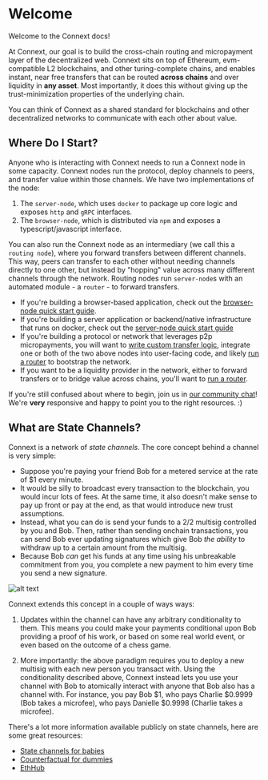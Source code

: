 # Welcome

Welcome to the Connext docs!

At Connext, our goal is to build the cross-chain routing and micropayment layer of the decentralized web. Connext sits on top of Ethereum, evm-compatible L2 blockchains, and other turing-complete chains, and enables instant, near free transfers that can be routed **across chains** and over liquidity in **any asset**. Most importantly, it does this without giving up the trust-minimization properties of the underlying chain.

You can think of Connext as a shared standard for blockchains and other decentralized networks to communicate with each other about value.

## Where Do I Start?

Anyone who is interacting with Connext needs to run a Connext node in some capacity. Connext nodes run the protocol, deploy channels to peers, and transfer value within those channels. We have two implementations of the node:

1. The `server-node`, which uses `docker` to package up core logic and exposes `http` and `gRPC` interfaces.
2. The `browser-node`, which is distributed via `npm` and exposes a typescript/javascript interface.

You can also run the Connext node as an intermediary (we call this a `routing node`), where you forward transfers between different channels. This way, peers can transfer to each other without needing channels directly to one other, but instead by "hopping" value across many different channels through the network. Routing nodes run `server-node`s with an automated module - a `router` - to forward transfers.

- If you're building a browser-based application, check out the [browser-node quick start guide](./quickStart/browserNode.md).
- If you're building a server application or backend/native infrastructure that runs on docker, check out the [server-node quick start guide](./quickStart/serverNode.md)
- If you're building a protocol or network that leverages p2p micropayments, you will want to [write custom transfer logic](./node/transfers.md/#custom-transfer-logic), integrate one or both of the two above nodes into user-facing code, and likely [run a router](./router/configure.md) to bootstrap the network.
- If you want to be a liquidity provider in the network, either to forward transfers or to bridge value across chains, you'll want to [run a router](./router/configure.md).

If you're still confused about where to begin, join us in [our community chat](https://discord.gg/R7yZNmb)! We're **very** responsive and happy to point you to the right resources. :)

## What are State Channels?

Connext is a network of _state channels_. The core concept behind a channel is very simple:

- Suppose you're paying your friend Bob for a metered service at the rate of \$1 every minute.
- It would be silly to broadcast every transaction to the blockchain, you would incur lots of fees. At the same time, it also doesn't make sense to pay up front or pay at the end, as that would introduce new trust assumptions.
- Instead, what you can do is send your funds to a 2/2 multisig controlled by you and Bob. Then, rather than sending onchain transactions, you can send Bob ever updating signatures which give Bob _the ability_ to withdraw up to a certain amount from the multisig.
- Because Bob _can_ get his funds at any time using his unbreakable commitment from you, you complete a new payment to him every time you send a new signature.

![alt text](https://github.com/connext/spacefold/blob/master/public/BasicChannel.png?raw=true)

Connext extends this concept in a couple of ways ways:

1. Updates within the channel can have any arbitrary conditionality to them. This means you could make your payments conditional upon Bob providing a proof of his work, or based on some real world event, or even based on the outcome of a chess game.

2. More importantly: the above paradigm requires you to deploy a new multisig with each new person you transact with. Using the conditionality described above, Connext instead lets you use your channel with Bob to atomically interact with anyone that Bob also has a channel with. For instance, you pay Bob $1, who pays Charlie $0.9999 (Bob takes a microfee), who pays Danielle \$0.9998 (Charlie takes a microfee).

There's a lot more information available publicly on state channels, here are some great resources:

- [State channels for babies](https://medium.com/connext/state-channels-for-babies-c39a8001d9af)
- [Counterfactual for dummies](https://medium.com/blockchannel/counterfactual-for-dummies-part-1-8ff164f78540)
- [EthHub](https://docs.ethhub.io/ethereum-roadmap/layer-2-scaling/state-channels/)